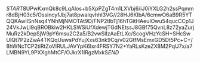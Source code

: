 $START$8UPwKxmQk8c9LqAlos+b5XpPZgT4m1LXVbj6/iJ0iYXLG2h2ssPqmmr8dBjH03c5/OssincyfJbj7at8pwaIqvhhI3VG//28HJ6KIbA/6cmwO6aB9R5YTQQKAwIlSnNsq4YNhMjNMOTAt9D/FNP2tIbTj16hTGitHAeuIOwu54qucCCp1J24VkJwLl9qBROBkiw2HKLSWSiUfXdewjTGdNEtssJ8GBf75QvnL8z72yaZurjMuRz2kDepSjW9pY6msu2C2a5/B2vwSlIzAaEtLXc/ScogVHzYcSH+SHcSwUlQt7P2zZwA4TKQqUuwsPdYujXxs63nk9Cq/v02GtfMsEmxGD5Dt5Pc+C+/8hWNcTCP2tiRtZoVIRULJAVYpK6Ixr4FRSY7N2+YaRLsKzeZX8M2PqU7x/a7LMBN9YL9PXXghMtCF/OJkrX1IRgzMxkS$END$